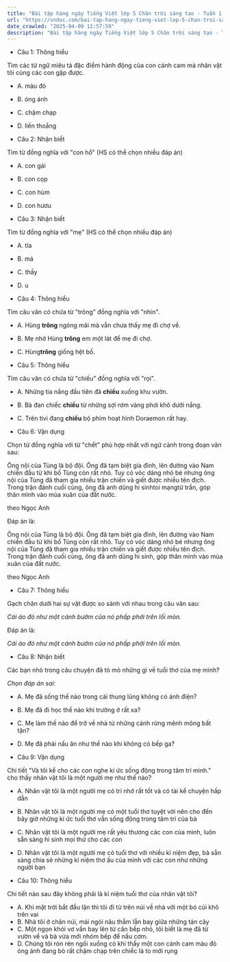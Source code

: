 ```yaml
---
title: "Bài tập hàng ngày Tiếng Việt lớp 5 Chân trời sáng tạo - Tuần 1 - Thứ 2 gồm các câu hỏi tổng hợp nội dung Đọc hiểu văn bản và Luyện từ và câu được học ở Tuần 1 trong chương trình Tiếng Việt lớp 5 Tập 1 Chân trời sáng tạo."
url: "https://vndoc.com/bai-tap-hang-ngay-tieng-viet-lop-5-chan-troi-sang-tao-tuan-1-thu-2-325942"
date_crawled: "2025-04-09 11:57:59"
description: "Bài tập hàng ngày Tiếng Việt lớp 5 Chân trời sáng tạo - Tuần 1 - Thứ 2 gồm các câu hỏi tổng hợp nội dung Đọc hiểu văn bản và Luyện từ và câu được học ở Tuần 1 trong chương trình Tiếng Việt lớp 5 Tập 1 Chân trời sáng tạo."
---
```


* Câu 1:  Thông hiểu

Tìm các từ ngữ miêu tả đặc điểm hành động của con cánh cam mà nhân vật tôi cùng các con gặp được.

  * A. màu đỏ 
  * B. óng ánh 
  * C. chậm chạp 
  * D. liến thoắng 



* Câu 2:  Nhận biết

Tìm từ đồng nghĩa với "con hổ" (HS có thể chọn nhiều đáp án)

  * A. con gái 
  * B. con cọp 
  * C. con hùm 
  * D. con hươu 



* Câu 3:  Nhận biết

Tìm từ đồng nghĩa với "mẹ" (HS có thể chọn nhiều đáp án)

  * A. tía 
  * B. má 
  * C. thầy 
  * D. u 



* Câu 4:  Thông hiểu

Tìm câu văn có chứa từ "trông" đồng nghĩa với "nhìn".

  * A. Hùng **trông** ngóng mãi mà vẫn chưa thấy mẹ đi chợ về. 
  * B. Mẹ nhờ Hùng **trông** em một lát để mẹ đi chợ. 
  * C. Hùng**trông** giống hệt bố. 



* Câu 5:  Thông hiểu

Tìm câu văn có chứa từ "chiếu" đồng nghĩa với "rọi".

  * A. Những tia nắng đầu tiên đã **chiếu** xuống khu vườn. 
  * B. Bà đan chiếc **chiếu** từ những sợi rơm vàng phơi khô dưới nắng. 
  * C. Trên tivi đang **chiếu** bộ phim hoạt hình Doraemon rất hay. 



* Câu 6:  Vận dụng

Chọn từ đồng nghĩa với từ "chết" phù hợp nhất với ngữ cảnh trong đoạn văn sau:

Ông nội của Tùng là bộ đội. Ông đã tạm biệt gia đình, lên đường vào Nam chiến đầu từ khi bố Tùng còn rất nhỏ. Tuy có vóc dáng nhỏ bé nhưng ông nội của Tùng đã tham gia nhiều trận chiến và giết được nhiều tên địch. Trong trận đánh cuối cùng, ông đã anh dũng hi sinhtoi mạngtừ trần, góp thân mình vào mùa xuân của đất nước.

theo Ngọc Anh

Đáp án là:

Ông nội của Tùng là bộ đội. Ông đã tạm biệt gia đình, lên đường vào Nam chiến đầu từ khi bố Tùng còn rất nhỏ. Tuy có vóc dáng nhỏ bé nhưng ông nội của Tùng đã tham gia nhiều trận chiến và giết được nhiều tên địch. Trong trận đánh cuối cùng, ông đã anh dũng hi sinh, góp thân mình vào mùa xuân của đất nước.

theo Ngọc Anh

* Câu 7:  Thông hiểu

Gạch chân dưới hai sự vật được so sánh với nhau trong câu văn sau:

_Cái áo đỏ như một cánh bướm của nó phấp phới trên lối mòn._

Đáp án là:

_Cái áo đỏ như một cánh bướm của nó phấp phới trên lối mòn._

* Câu 8:  Nhận biết

Các bạn nhỏ trong câu chuyện đã tò mò những gì về tuổi thơ của mẹ mình?

_Chọn đáp án sai:_

  * A. Mẹ đã sống thế nào trong cái thung lũng không có ánh điện? 
  * B. Mẹ đã đi học thế nào khi trường ở rất xa? 
  * C. Mẹ làm thế nào để trở về nhà từ những cánh rừng mênh mông bất tận? 
  * D. Mẹ đã phải nấu ăn như thế nào khi không có bếp ga? 



* Câu 9:  Vận dụng

Chi tiết "Và tôi kể cho các con nghe kí ức sống động trong tâm trí mình." cho thấy nhân vật tôi là một người mẹ như thế nào?

  * A. Nhân vật tôi là một người mẹ có trí nhớ rất tốt và có tài kể chuyện hấp dẫn 
  * B. Nhân vật tôi là một người mẹ có một tuổi thơ tuyệt vời nên cho đến bây giờ những kí ức tuổi thơ vẫn sống động trong tâm trí của bà 
  * C. Nhân vật tôi là một người mẹ rất yêu thương các con của mình, luôn sẵn sàng hi sinh mọi thứ cho các con 
  * D. Nhân vật tôi là một người mẹ có tuổi thơ với nhiều kỉ niệm đẹp, bà sẵn sàng chia sẻ những kỉ niệm thơ ấu của mình với các con như những người bạn 



* Câu 10:  Thông hiểu

Chi tiết nào sau đây không phải là kỉ niệm tuổi thơ của nhân vật tôi?

  * A. Khi mặt trời bắt đầu lặn thì tôi đi từ trên núi về nhà với một bó củi khô trên vai 
  * B. Nhà tôi ở chân núi, mái ngói nâu thẫm lẫn bay giữa những tán cây 
  * C. Một ngọn khói vơ vẩn bay lên từ căn bếp nhỏ, tôi biết là mẹ đã từ vườn về và bà vừa mới nhóm bếp để nấu cơm. 
  * D. Chúng tôi rón rén ngồi xuống cỏ khi thấy một con cánh cam màu đỏ óng ánh đang bò rất chậm chạp trên chiếc lá to mới rụng 


